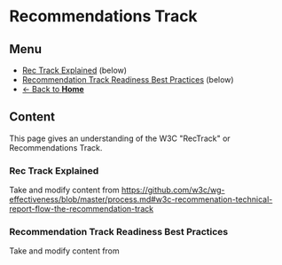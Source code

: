 # Recommendations Track
## Menu
* [Rec Track Explained](#) (below)
* [Recommendation Track Readiness Best Practices](#) (below)
* [<- Back to **Home**](../index.md)

## Content
This page gives an understanding of the W3C "RecTrack" or Recommendations Track.

### Rec Track Explained
Take and modify content from <https://github.com/w3c/wg-effectiveness/blob/master/process.md#w3c-recommenation-technical-report-flow-the-recommendation-track>

### Recommendation Track Readiness Best Practices
Take and modify content from <XXXXXXX>


